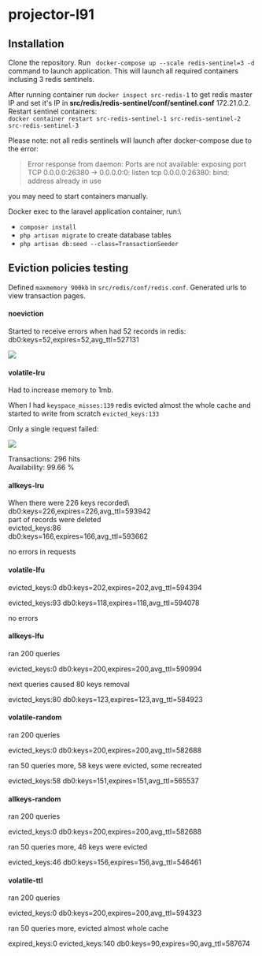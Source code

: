 # projector-l91

## Installation

Clone the repository.
Run ``` docker-compose up --scale redis-sentinel=3 -d``` command to launch application. This will launch all required containers inclusing 3 redis sentinels. 

After running container run ```docker inspect src-redis-1``` to get redis master IP and set it's IP in **src/redis/redis-sentinel/conf/sentinel.conf** 172.21.0.2. Restart sentinel containers: \
```docker container restart src-redis-sentinel-1 src-redis-sentinel-2 src-redis-sentinel-3```

Please note: not all redis sentinels will launch after docker-compose due to the error: 
>Error response from daemon: Ports are not available: exposing port TCP 0.0.0.0:26380 -> 0.0.0.0:0: listen tcp 0.0.0.0:26380: bind: address already in use

you may need to start containers manually. 

Docker exec to the laravel application container, run:\
* ```composer install```
* ```php artisan migrate``` to create database tables
* ```php artisan db:seed --class=TransactionSeeder ```

## Eviction policies testing

Defined ```maxmemory 900kb``` in ```src/redis/conf/redis.conf```. Generated urls to view transaction pages.

#### noeviction

Started to receive errors when had 52 records in redis:\
db0:keys=52,expires=52,avg_ttl=527131

![](doc/p91_noeviction.png)

#### volatile-lru

Had to increase memory to 1mb.

When I had ```keyspace_misses:139``` redis evicted almost the whole cache and started to write from scratch ```evicted_keys:133```

Only a single request failed:

![](doc/p91_volatile-lru.png)

Transactions:                    296 hits\
Availability:                  99.66 %

#### allkeys-lru

When there were 226 keys recorded\ 
db0:keys=226,expires=226,avg_ttl=593942 \
part of records were deleted \
evicted_keys:86 \
db0:keys=166,expires=166,avg_ttl=593662

no errors in requests 

#### volatile-lfu

evicted_keys:0
db0:keys=202,expires=202,avg_ttl=594394

evicted_keys:93
db0:keys=118,expires=118,avg_ttl=594078

no errors

#### allkeys-lfu

ran 200 queries

evicted_keys:0
db0:keys=200,expires=200,avg_ttl=590994

next queries caused 80 keys removal

evicted_keys:80
db0:keys=123,expires=123,avg_ttl=584923

#### volatile-random

ran 200 queries

evicted_keys:0
db0:keys=200,expires=200,avg_ttl=582688

ran 50 queries more, 58 keys were evicted, some recreated

evicted_keys:58
db0:keys=151,expires=151,avg_ttl=565537

#### allkeys-random

ran 200 queries

evicted_keys:0
db0:keys=200,expires=200,avg_ttl=582688

ran 50 queries more, 46 keys were evicted

evicted_keys:46
db0:keys=156,expires=156,avg_ttl=546461

#### volatile-ttl

ran 200 queries

evicted_keys:0
db0:keys=200,expires=200,avg_ttl=594323

ran 50 queries more, evicted almost whole cache

expired_keys:0
evicted_keys:140
db0:keys=90,expires=90,avg_ttl=587674
